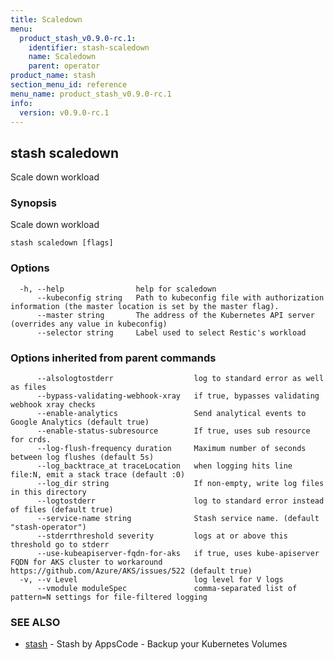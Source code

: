 ```yaml
---
title: Scaledown
menu:
  product_stash_v0.9.0-rc.1:
    identifier: stash-scaledown
    name: Scaledown
    parent: operator
product_name: stash
section_menu_id: reference
menu_name: product_stash_v0.9.0-rc.1
info:
  version: v0.9.0-rc.1
---
```


## stash scaledown

Scale down workload

### Synopsis

Scale down workload

```
stash scaledown [flags]
```

### Options

```
  -h, --help                help for scaledown
      --kubeconfig string   Path to kubeconfig file with authorization information (the master location is set by the master flag).
      --master string       The address of the Kubernetes API server (overrides any value in kubeconfig)
      --selector string     Label used to select Restic's workload
```

### Options inherited from parent commands

```
      --alsologtostderr                  log to standard error as well as files
      --bypass-validating-webhook-xray   if true, bypasses validating webhook xray checks
      --enable-analytics                 Send analytical events to Google Analytics (default true)
      --enable-status-subresource        If true, uses sub resource for crds.
      --log-flush-frequency duration     Maximum number of seconds between log flushes (default 5s)
      --log_backtrace_at traceLocation   when logging hits line file:N, emit a stack trace (default :0)
      --log_dir string                   If non-empty, write log files in this directory
      --logtostderr                      log to standard error instead of files (default true)
      --service-name string              Stash service name. (default "stash-operator")
      --stderrthreshold severity         logs at or above this threshold go to stderr
      --use-kubeapiserver-fqdn-for-aks   if true, uses kube-apiserver FQDN for AKS cluster to workaround https://github.com/Azure/AKS/issues/522 (default true)
  -v, --v Level                          log level for V logs
      --vmodule moduleSpec               comma-separated list of pattern=N settings for file-filtered logging
```

### SEE ALSO

* [stash](/products/stash/v0.9.0-rc.1/reference/operator/stash)	 - Stash by AppsCode - Backup your Kubernetes Volumes

